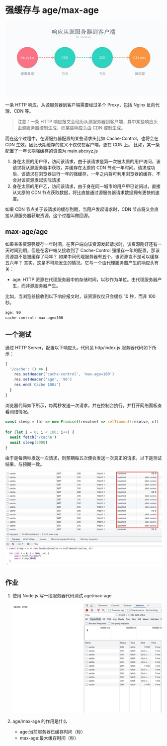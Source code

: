 # 强缓存与 age/max-age

![14-1](./img/14-1.jpg)

一条 HTTP 响应，从源服务器到客户端需要经过多个 Proxy，包括 Nginx 反向代理、CDN 等。

> 注意：一条 HTTP 响应报文会经历从源服务器到客户端，其中某些响应头由源服务器控制生成，而某些响应头由 CDN 控制生成。

而在这个过程中，在源服务器配置的某些请求头比如 Cache-Control，也将会在 CDN 生效。因此长期缓存的意义不仅仅在客户端，更在 CDN 上。
比如，某一条配置了一年长期强缓存的资源为 main.abcxyz.js

1. 身在太原的用户甲，访问该请求，由于该请求是第一次被太原的用户访问，该请求将从源服务器中获取，并缓存在太原的 CDN 节点一年时间。请求成功后，该请求在浏览器进行一年的强缓存，一年之内将可利用浏览器的缓存，不会对该资源发起实际请求
2. 身在太原的用户乙，访问该请求，由于身在同一城市的用户甲已访问过，直接从太原的 CDN 节点获取数据，将比直接通过源服务器请求数据拥有更快的速度。

如果 CDN 节点关于该请求的缓存到期，当用户发起请求时，CDN 节点将又会直接从源服务器获取资源，这个过程叫做回源。

## max-age/age

如果某条资源强缓存一年时间，在客户端向该资源发起请求时，该资源刚好还有一天时间到期，但是在客户端又接收到了 Cache-Control 强缓存一年的配置，那该资源岂不是被缓存了两年？
如果中间代理服务器有五个，该资源岂不是可以缓存五六年？
其实，这是不可能发生的情况。它与一个由代理服务器产生的响应头有关：

- age: HTTP 资源在代理服务器中的存储时间，以秒作为单位。由代理服务器产生，而非源服务器产生。

比如，当浏览器接收到以下响应报文时，该资源仅仅只会缓存 10 秒，而非 100 秒。

```bash
age: 90
cache-control: max-age=100
```

## 一个测试

通过 HTTP Server，配置以下响应头。代码见 http/index.js
服务器代码如下所示：

```js
{
  '/cache': () => {
    res.setHeader('cache-control', 'max-age=100')
    res.setHeader('age', '90')
    res.end('Cache 100s')
  }
}
```

浏览器代码如下所示，每两秒发送一次请求，并在控制台执行，并打开网络面板查看网络情况。

```js
const sleep = (n) => new Promise((resolve) => setTimeout(resolve, n))

for (let i = 0; i < 100; i++) {
  await fetch('/cache')
  await sleep(2000)
}
```

由于是每两秒发送一次请求，则预期每五次便会发送一次真正的请求，以下是测试结果，与预期一致。

![14-2](./img/14-2.jpg)

## 作业

1. 使用 Node.js 写一段服务器代码测试 age/max-age

   ![z-14-1](./img/z-14-1.jpg)

2. age/max-age 的作用是什么

   - age:当前服务器已缓存时间（秒）
   - max-age:最大缓存时间（秒）
